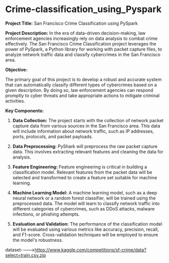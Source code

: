 # Crime-classification_using_Pyspark


**Project Title:** San Francisco Crime Classification using PySpark

**Project Description:**
In the era of data-driven decision-making, law enforcement agencies increasingly rely on data analysis to combat crime effectively. The San Francisco Crime Classification project leverages the power of PySpark, a Python library for working with packet capture files, to analyze network traffic data and classify cybercrimes in the San Francisco area.

**Objective:**

The primary goal of this project is to develop a robust and accurate system that can automatically classify different types of cybercrimes based on a given description. By doing so, law enforcement agencies can respond promptly to cyber threats and take appropriate actions to mitigate criminal activities.

**Key Components:**

1. **Data Collection:** The project starts with the collection of network packet capture data from various sources in the San Francisco area. This data will include information about network traffic, such as IP addresses, ports, protocols, and packet payloads.

2. **Data Preprocessing:** PyShark will preprocess the raw packet capture data. This involves extracting relevant features and cleaning the data for analysis.

3. **Feature Engineering:** Feature engineering is critical in building a classification model. Relevant features from the packet data will be selected and transformed to create a feature set suitable for machine learning.

4. **Machine Learning Model:** A machine learning model, such as a deep neural network or a random forest classifier, will be trained using the preprocessed data. The model will learn to classify network traffic into different categories of cybercrimes, such as DDoS attacks, malware infections, or phishing attempts.

5. **Evaluation and Validation:** The performance of the classification model will be evaluated using various metrics like accuracy, precision, recall, and F1-score. Cross-validation techniques will be employed to ensure the model's robustness.

dataset---->https://www.kaggle.com/competitions/sf-crime/data?select=train.csv.zip
